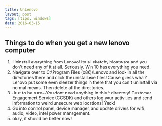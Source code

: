 ```yaml
---
title: UnLenovo
layout: post
tags: [tips, windows]
date: 2016-03-15
---
```


## Things to do when you get a new lenovo computer

1. Uninstall everything from Lenovo! Its all sketchy bloatware and you don't need any of it at all. Seriously. Win 10 has everything you need.
2. Navigate over to C:\Program Files (x86)\Lenovo and look in all the directories there and click the unistall.exe files! Cause guess what? Lenovo put some even sleezer things in there that you can't uninstall via normal means. Then delete all the directories.
3. Just to be sure--You dont need anything in this ^ directory! Customer Engagement Service (CCSDK) and others log your activities and send information to weird unsecure web locations! Yuck!
4. Go into control panel, device manager, and update drivers for wifi, audio, video, intel power management.
5. okay, it should be better now!